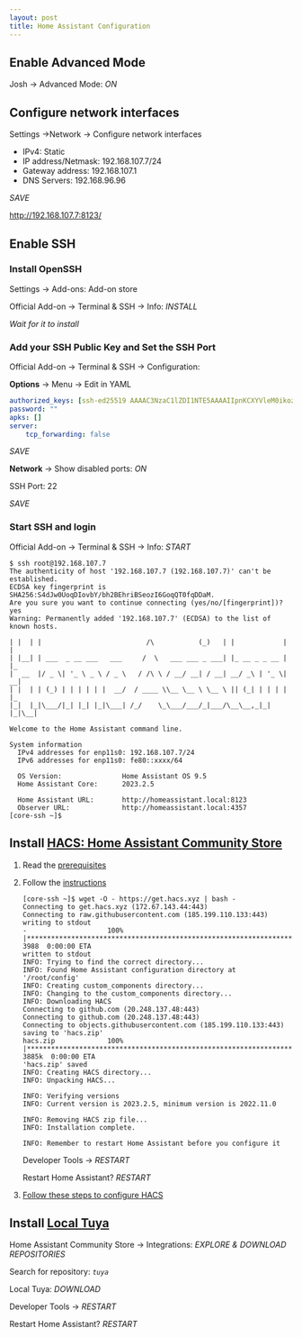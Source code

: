 ```yaml
---
layout: post
title: Home Assistant Configuration
---
```


## Enable Advanced Mode

Josh -> Advanced Mode: _ON_

## Configure network interfaces

Settings ->Network -> Configure network interfaces

- IPv4: Static
- IP address/Netmask: 192.168.107.7/24
- Gateway address: 192.168.107.1
- DNS Servers: 192.168.96.96

_SAVE_

http://192.168.107.7:8123/

## Enable SSH

### Install OpenSSH

Settings -> Add-ons: Add-on store

Official Add-on -> Terminal & SSH -> Info: _INSTALL_

_Wait for it to install_

### Add your SSH Public Key and Set the SSH Port

Official Add-on -> Terminal & SSH -> Configuration:

**Options** -> Menu -> Edit in YAML

```yaml
authorized_keys: [ssh-ed25519 AAAAC3NzaC1lZDI1NTE5AAAAIIpnKCXYVleM0ikozrgmQKQ18nZUEGX+OT/X4fEJxotq josh@doiotyourself.com]
password: ""
apks: []
server:
    tcp_forwarding: false
```

_SAVE_

**Network** -> Show disabled ports: _ON_

SSH Port: 22

_SAVE_

### Start SSH and login

Official Add-on -> Terminal & SSH -> Info: _START_

```console
$ ssh root@192.168.107.7
The authenticity of host '192.168.107.7 (192.168.107.7)' can't be established.
ECDSA key fingerprint is SHA256:S4dJw0UoqDIovbY/bh2BEhriBSeozI6GoqQT0fqDDaM.
Are you sure you want to continue connecting (yes/no/[fingerprint])? yes
Warning: Permanently added '192.168.107.7' (ECDSA) to the list of known hosts.

| |  | |                          /\           (_)   | |            | |  
| |__| | ___  _ __ ___   ___     /  \   ___ ___ _ ___| |_ __ _ _ __ | |_ 
|  __  |/ _ \| '_ \ _ \ / _ \   / /\ \ / __/ __| / __| __/ _\ | '_ \| __|
| |  | | (_) | | | | | |  __/  / ____ \\__ \__ \ \__ \ || (_| | | | | |_ 
|_|  |_|\___/|_| |_| |_|\___| /_/    \_\___/___/_|___/\__\__,_|_| |_|\__|

Welcome to the Home Assistant command line.

System information
  IPv4 addresses for enp11s0: 192.168.107.7/24
  IPv6 addresses for enp11s0: fe80::xxxx/64

  OS Version:               Home Assistant OS 9.5
  Home Assistant Core:      2023.2.5

  Home Assistant URL:       http://homeassistant.local:8123
  Observer URL:             http://homeassistant.local:4357
[core-ssh ~]$
```

## Install [HACS: Home Assistant Community Store](https://hacs.xyz/)

1. Read the [prerequisites](https://hacs.xyz/docs/setup/prerequisites)

2. Follow the [instructions](https://hacs.xyz/docs/setup/download)

    ```console
    [core-ssh ~]$ wget -O - https://get.hacs.xyz | bash -
    Connecting to get.hacs.xyz (172.67.143.44:443)
    Connecting to raw.githubusercontent.com (185.199.110.133:443)
    writing to stdout
    -                    100% |**************************************************************************************************************************|  3988  0:00:00 ETA
    written to stdout
    INFO: Trying to find the correct directory...
    INFO: Found Home Assistant configuration directory at '/root/config'
    INFO: Creating custom_components directory...
    INFO: Changing to the custom_components directory...
    INFO: Downloading HACS
    Connecting to github.com (20.248.137.48:443)
    Connecting to github.com (20.248.137.48:443)
    Connecting to objects.githubusercontent.com (185.199.110.133:443)
    saving to 'hacs.zip'
    hacs.zip             100% |**************************************************************************************************************************| 3885k  0:00:00 ETA
    'hacs.zip' saved
    INFO: Creating HACS directory...
    INFO: Unpacking HACS...

    INFO: Verifying versions
    INFO: Current version is 2023.2.5, minimum version is 2022.11.0

    INFO: Removing HACS zip file...
    INFO: Installation complete.

    INFO: Remember to restart Home Assistant before you configure it
    ```

    Developer Tools -> _RESTART_

    Restart Home Assistant? _RESTART_

3. [Follow these steps to configure HACS](https://hacs.xyz/docs/configuration/basic)

## Install [Local Tuya](https://github.com/rospogrigio/localtuya/)

Home Assistant Community Store -> Integrations: _EXPLORE & DOWNLOAD REPOSITORIES_

Search for repository: _`tuya`_

Local Tuya: _DOWNLOAD_

Developer Tools -> _RESTART_

Restart Home Assistant? _RESTART_

